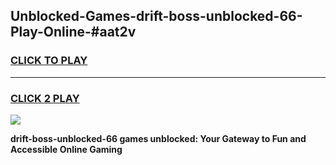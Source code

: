 
## Unblocked-Games-drift-boss-unblocked-66-Play-Online-#aat2v
<h3>
<a href="https://premium.freeplayer.one?title=drift-boss-unblocked-66&ref=24F">CLICK TO PLAY</a></h3>
<hr>

<h3>
<a href="https://premium.freeplayer.one?title=drift-boss-unblocked-66&ref=24F">CLICK 2 PLAY</a>
  
</h3>

<a href="https://premium.freeplayer.one?title=drift-boss-unblocked-66&ref=24F/"><img src="https://clearcache.store/games.png"></a>


**drift-boss-unblocked-66 games unblocked: Your Gateway to Fun and Accessible Online Gaming**

